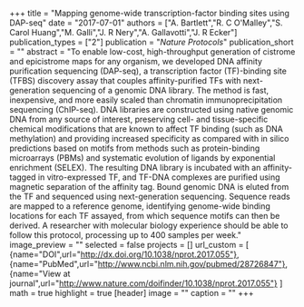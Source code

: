 +++
title = "Mapping genome-wide transcription-factor binding sites using DAP-seq"
date = "2017-07-01"
authors = ["A. Bartlett","R. C O'Malley","S. Carol Huang","M. Galli","J. R Nery","A. Gallavotti","J. R Ecker"]
publication_types = ["2"]
publication = "_Nature Protocols_"
publication_short = ""
abstract = "To enable low-cost, high-throughput generation of cistrome and epicistrome maps for any organism, we developed DNA affinity purification sequencing (DAP-seq), a transcription factor (TF)-binding site (TFBS) discovery assay that couples affinity-purified TFs with next-generation sequencing of a genomic DNA library. The method is fast, inexpensive, and more easily scaled than chromatin immunoprecipitation sequencing (ChIP-seq). DNA libraries are constructed using native genomic DNA from any source of interest, preserving cell- and tissue-specific chemical modifications that are known to affect TF binding (such as DNA methylation) and providing increased specificity as compared with in silico predictions based on motifs from methods such as protein-binding microarrays (PBMs) and systematic evolution of ligands by exponential enrichment (SELEX). The resulting DNA library is incubated with an affinity-tagged in vitro-expressed TF, and TF-DNA complexes are purified using magnetic separation of the affinity tag. Bound genomic DNA is eluted from the TF and sequenced using next-generation sequencing. Sequence reads are mapped to a reference genome, identifying genome-wide binding locations for each TF assayed, from which sequence motifs can then be derived. A researcher with molecular biology experience should be able to follow this protocol, processing up to 400 samples per week."
image_preview = ""
selected = false
projects = []
url_custom = [ {name="DOI",url="http://dx.doi.org/10.1038/nprot.2017.055"},
{name="PubMed",url="http://www.ncbi.nlm.nih.gov/pubmed/28726847"},
{name="View at journal",url="http://www.nature.com/doifinder/10.1038/nprot.2017.055"}
 ] 
math = true
highlight = true
[header]
image = ""
caption = ""
+++

